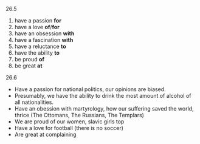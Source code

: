 26.5
1. have a passion **for** 
2. have a love **of**/**for**
3. have an obsession **with**
4. have a fascination **with**
5. have a reluctance **to**
6. have the ability **to**
7. be proud **of**
8. be great **at**

26.6
- Have a passion for national politics, our opinions are biased.
- Presumably, we have the ability to drink the most amount of alcohol of all nationalities.
- Have an obession with martyrology, how our suffering saved the world, thrice (The Ottomans, The Russians, The Templars)
- We are proud of our women, slavic girls top
- Have a love for football (there is no soccer)
- Are great at complaining